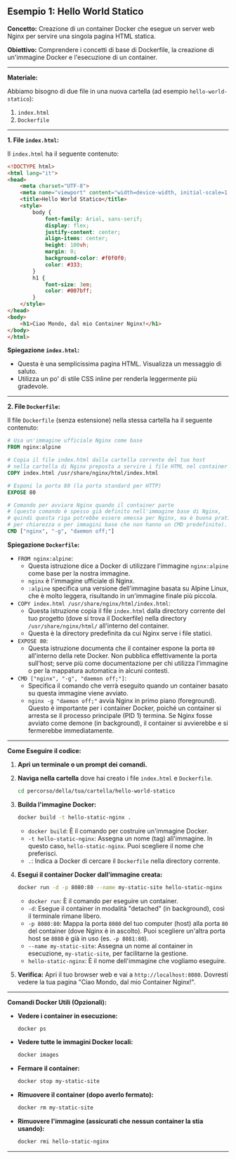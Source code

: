 ## Esempio 1: Hello World Statico

**Concetto:** Creazione di un container Docker che esegue un server web Nginx per servire una singola pagina HTML statica.

**Obiettivo:** Comprendere i concetti di base di Dockerfile, la creazione di un'immagine Docker e l'esecuzione di un container.

---

**Materiale:**

Abbiamo bisogno di due file in una nuova cartella (ad esempio `hello-world-statico`):

1.  `index.html`
2.  `Dockerfile`

---

**1. File `index.html`:**

Il `index.html` ha il seguente contenuto:

```html
<!DOCTYPE html>
<html lang="it">
<head>
    <meta charset="UTF-8">
    <meta name="viewport" content="width=device-width, initial-scale=1.0">
    <title>Hello World Statico</title>
    <style>
        body {
            font-family: Arial, sans-serif;
            display: flex;
            justify-content: center;
            align-items: center;
            height: 100vh;
            margin: 0;
            background-color: #f0f0f0;
            color: #333;
        }
        h1 {
            font-size: 3em;
            color: #007bff;
        }
    </style>
</head>
<body>
    <h1>Ciao Mondo, dal mio Container Nginx!</h1>
</body>
</html>
```

**Spiegazione `index.html`:**
* Questa è una semplicissima pagina HTML. Visualizza un messaggio di saluto.
* Utilizza un po' di stile CSS inline per renderla leggermente più gradevole.

---

**2. File `Dockerfile`:**

Il file `Dockerfile` (senza estensione) nella stessa cartella ha il seguente contenuto:

```dockerfile
# Usa un'immagine ufficiale Nginx come base
FROM nginx:alpine

# Copia il file index.html dalla cartella corrente del tuo host
# nella cartella di Nginx preposta a servire i file HTML nel container
COPY index.html /usr/share/nginx/html/index.html

# Esponi la porta 80 (la porta standard per HTTP)
EXPOSE 80

# Comando per avviare Nginx quando il container parte
# (questo comando è spesso già definito nell'immagine base di Nginx,
# quindi questa riga potrebbe essere omessa per Nginx, ma è buona pratica indicarla
# per chiarezza o per immagini base che non hanno un CMD predefinito).
CMD ["nginx", "-g", "daemon off;"]
```

**Spiegazione `Dockerfile`:**

* `FROM nginx:alpine`:
    * Questa istruzione dice a Docker di utilizzare l'immagine `nginx:alpine` come base per la nostra immagine.
    * `nginx` è l'immagine ufficiale di Nginx.
    * `:alpine` specifica una versione dell'immagine basata su Alpine Linux, che è molto leggera, risultando in un'immagine finale più piccola.
* `COPY index.html /usr/share/nginx/html/index.html`:
    * Questa istruzione copia il file `index.html` dalla directory corrente del tuo progetto (dove si trova il Dockerfile) nella directory `/usr/share/nginx/html/` all'interno del container.
    * Questa è la directory predefinita da cui Nginx serve i file statici.
* `EXPOSE 80`:
    * Questa istruzione documenta che il container espone la porta `80` all'interno della rete Docker. Non pubblica effettivamente la porta sull'host; serve più come documentazione per chi utilizza l'immagine o per la mappatura automatica in alcuni contesti.
* `CMD ["nginx", "-g", "daemon off;"]`:
    * Specifica il comando che verrà eseguito quando un container basato su questa immagine viene avviato.
    * `nginx -g "daemon off;"` avvia Nginx in primo piano (foreground). Questo è importante per i container Docker, poiché un container si arresta se il processo principale (PID 1) termina. Se Nginx fosse avviato come demone (in background), il container si avvierebbe e si fermerebbe immediatamente.

---

**Come Eseguire il codice:**

1.  **Apri un terminale o un prompt dei comandi.**
2.  **Naviga nella cartella** dove hai creato i file `index.html` e `Dockerfile`.
    ```bash
    cd percorso/della/tua/cartella/hello-world-statico
    ```
3.  **Builda l'immagine Docker:**
    ```bash
    docker build -t hello-static-nginx .
    ```
    * `docker build`: È il comando per costruire un'immagine Docker.
    * `-t hello-static-nginx`: Assegna un nome (tag) all'immagine. In questo caso, `hello-static-nginx`. Puoi scegliere il nome che preferisci.
    * `.`: Indica a Docker di cercare il `Dockerfile` nella directory corrente.

4.  **Esegui il container Docker dall'immagine creata:**
    ```bash
    docker run -d -p 8080:80 --name my-static-site hello-static-nginx
    ```
    * `docker run`: È il comando per eseguire un container.
    * `-d`: Esegue il container in modalità "detached" (in background), così il terminale rimane libero.
    * `-p 8080:80`: Mappa la porta `8080` del tuo computer (host) alla porta `80` del container (dove Nginx è in ascolto). Puoi scegliere un'altra porta host se `8080` è già in uso (es. `-p 8081:80`).
    * `--name my-static-site`: Assegna un nome al container in esecuzione, `my-static-site`, per facilitarne la gestione.
    * `hello-static-nginx`: È il nome dell'immagine che vogliamo eseguire.

5.  **Verifica:**
    Apri il tuo browser web e vai a `http://localhost:8080`. Dovresti vedere la tua pagina "Ciao Mondo, dal mio Container Nginx!".

---

**Comandi Docker Utili (Opzionali):**

* **Vedere i container in esecuzione:**
    ```bash
    docker ps
    ```
* **Vedere tutte le immagini Docker locali:**
    ```bash
    docker images
    ```
* **Fermare il container:**
    ```bash
    docker stop my-static-site
    ```
* **Rimuovere il container (dopo averlo fermato):**
    ```bash
    docker rm my-static-site
    ```
* **Rimuovere l'immagine (assicurati che nessun container la stia usando):**
    ```bash
    docker rmi hello-static-nginx
    ```

---
